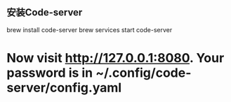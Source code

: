 ## 安装Code-server

  brew install code-server
  brew services start code-server
  # Now visit http://127.0.0.1:8080. Your password is in ~/.config/code-server/config.yaml
